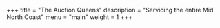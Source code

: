 +++
title  = "The Auction Queens"
description = "Servicing the entire Mid North Coast"
menu   = "main"
weight = 1
+++
